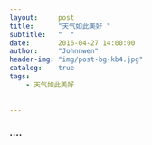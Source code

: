 ```yaml
---
layout:     post
title:      "天气如此美好 "
subtitle:   "  "
date:       2016-04-27 14:00:00
author:     "Johnnwen"
header-img: "img/post-bg-kb4.jpg"
catalog:    true
tags:
    - 天气如此美好
   
    
---
```


### ....





